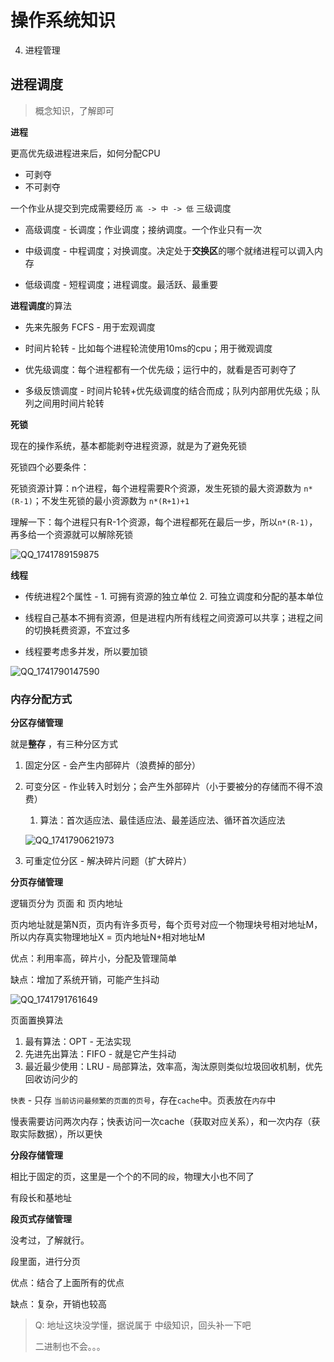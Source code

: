 # 操作系统知识

4. 进程管理





## 进程调度

> 概念知识，了解即可



**进程**

更高优先级进程进来后，如何分配CPU

- 可剥夺
- 不可剥夺



一个作业从提交到完成需要经历 `高 -> 中 -> 低` 三级调度

- 高级调度 - 长调度；作业调度；接纳调度。一个作业只有一次

- 中级调度 - 中程调度；对换调度。决定处于**交换区**的哪个就绪进程可以调入内存
- 低级调度 - 短程调度；进程调度。最活跃、最重要



**进程调度**的算法

- 先来先服务 FCFS - 用于宏观调度

- 时间片轮转 - 比如每个进程轮流使用10ms的cpu；用于微观调度

- 优先级调度：每个进程都有一个优先级；运行中的，就看是否可剥夺了

- 多级反馈调度 - 时间片轮转+优先级调度的结合而成；队列内部用优先级；队列之间用时间片轮转



**死锁**

现在的操作系统，基本都能剥夺进程资源，就是为了避免死锁

死锁四个必要条件：

死锁资源计算：n个进程，每个进程需要R个资源，发生死锁的最大资源数为 `n*(R-1)`；不发生死锁的最小资源数为 `n*(R+1)+1`

理解一下：每个进程只有R-1个资源，每个进程都死在最后一步，所以`n*(R-1)`，再多给一个资源就可以解除死锁 

![QQ_1741789159875](/Users/wplay/2025/senior_software_infra_docs/文老师/基础/assets/QQ_1741789159875.png)



**线程**

- 传统进程2个属性 - 1. 可拥有资源的独立单位 2. 可独立调度和分配的基本单位

- 线程自己基本不拥有资源，但是进程内所有线程之间资源可以共享；进程之间的切换耗费资源，不宜过多

- 线程要考虑多并发，所以要加锁

![QQ_1741790147590](/Users/wplay/2025/senior_software_infra_docs/文老师/基础/assets/QQ_1741790147590.png)



### 内存分配方式

**分区存储管理**

就是**整存** ，有三种分区方式

1. 固定分区 - 会产生内部碎片（浪费掉的部分）

2. 可变分区 - 作业转入时划分；会产生外部碎片（小于要被分的存储而不得不浪费）

   1. 算法：首次适应法、最佳适应法、最差适应法、循环首次适应法

   ![QQ_1741790621973](/Users/wplay/2025/senior_software_infra_docs/文老师/基础/assets/QQ_1741790621973.png)

3. 可重定位分区 - 解决碎片问题（扩大碎片）



**分页存储管理**

逻辑页分为 页面 和 页内地址

页内地址就是第N页，页内有许多页号，每个页号对应一个物理块号相对地址M，所以内存真实物理地址X = 页内地址N+相对地址M

优点：利用率高，碎片小，分配及管理简单

缺点：增加了系统开销，可能产生抖动

![QQ_1741791761649](/Users/wplay/2025/senior_software_infra_docs/文老师/基础/assets/QQ_1741791761649.png)

页面置换算法

1. 最有算法：OPT - 无法实现
2. 先进先出算法：FIFO - 就是它产生抖动
3. 最近最少使用：LRU - 局部算法，效率高，淘汰原则类似垃圾回收机制，优先回收访问少的



`快表` - 只存 `当前访问最频繁的页面的页号`，存在`cache`中。页表放在`内存`中

慢表需要访问两次内存；快表访问一次cache（获取对应关系），和一次内存（获取实际数据），所以更快



 **分段存储管理**

相比于固定的页，这里是一个个的不同的`段`，物理大小也不同了

有段长和基地址



**段页式存储管理**

没考过，了解就行。

段里面，进行分页

优点：结合了上面所有的优点

缺点：复杂，开销也较高





>  Q: 地址这块没学懂，据说属于 中级知识，回头补一下吧
>
> 二进制也不会。。。
